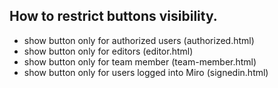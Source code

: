 ## How to restrict buttons visibility.

- show button only for authorized users (authorized.html)
- show button only for editors (editor.html)
- show button only for team member (team-member.html)
- show button only for users logged into Miro (signedin.html)
